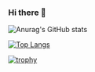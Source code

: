 ### Hi there 👋

<!--
**marcelmalewski/marcelmalewski** is a ✨ _special_ ✨ repository because its `README.md` (this file) appears on your GitHub profile.

Here are some ideas to get you started:

- 🔭 I’m currently working on ...
- 🌱 I’m currently learning ...
- 👯 I’m looking to collaborate on ...
- 🤔 I’m looking for help with ...
- 💬 Ask me about ...
- 📫 How to reach me: ...
- 😄 Pronouns: ...
- ⚡ Fun fact: ...
-->

![Anurag's GitHub stats](https://github-readme-stats.vercel.app/api?username=marcelmalewski&count_private=true&theme=dracula)

[![Top Langs](https://github-readme-stats.vercel.app/api/top-langs/?username=marcelmalewskie&exclude_repo=ai-labs)](https://github.com/anuraghazra/github-readme-stats)

[![trophy](https://github-profile-trophy.vercel.app/?username=marcelmalewski)](https://github.com/ryo-ma/github-profile-trophy)
